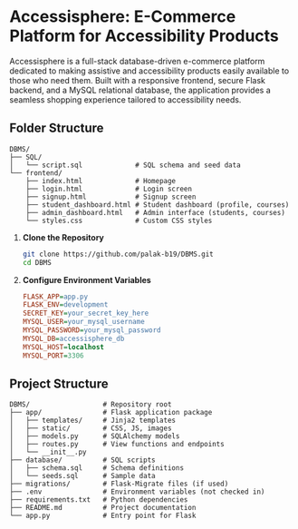# Accessisphere: E-Commerce Platform for Accessibility Products

Accessisphere is a full-stack database-driven e-commerce platform dedicated to making assistive and accessibility products easily available to those who need them. Built with a responsive frontend, secure Flask backend, and a MySQL relational database, the application provides a seamless shopping experience tailored to accessibility needs.


## Folder Structure

```plaintext
DBMS/
├── SQL/
│   └── script.sql             # SQL schema and seed data
└── frontend/
    ├── index.html             # Homepage
    ├── login.html             # Login screen
    ├── signup.html            # Signup screen
    ├── student_dashboard.html # Student dashboard (profile, courses)
    ├── admin_dashboard.html   # Admin interface (students, courses)
    └── styles.css             # Custom CSS styles
```



1. **Clone the Repository**

   ```bash
   git clone https://github.com/palak-b19/DBMS.git
   cd DBMS
   ```



2. **Configure Environment Variables**

   ```ini
   FLASK_APP=app.py
   FLASK_ENV=development
   SECRET_KEY=your_secret_key_here
   MYSQL_USER=your_mysql_username
   MYSQL_PASSWORD=your_mysql_password
   MYSQL_DB=accessisphere_db
   MYSQL_HOST=localhost
   MYSQL_PORT=3306
   ```


## Project Structure

```text
DBMS/                  # Repository root
├── app/               # Flask application package
│   ├── templates/     # Jinja2 templates
│   ├── static/        # CSS, JS, images
│   ├── models.py      # SQLAlchemy models
│   ├── routes.py      # View functions and endpoints
│   └── __init__.py
├── database/          # SQL scripts
│   ├── schema.sql     # Schema definitions
│   └── seeds.sql      # Sample data
├── migrations/        # Flask-Migrate files (if used)
├── .env               # Environment variables (not checked in)
├── requirements.txt   # Python dependencies
├── README.md          # Project documentation
└── app.py             # Entry point for Flask
```






